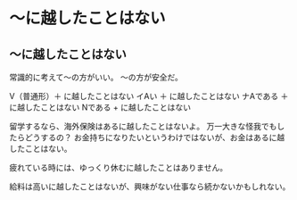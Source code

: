 # 〜に越したことはない



## 〜に越したことはない
常識的に考えて〜の方がいい。
〜の方が安全だ。

V（普通形）＋ に越したことはない イAい ＋ に越したことはない ナAである ＋ に越したことはない Nである + に越したことはない


留学するなら、海外保険はあるに越したことはないよ。
万一大きな怪我でもしたらどうするの？
お金持ちになりたいというわけではないが、お金はあるに越したことはない。

疲れている時には、ゆっくり休むに越したことはありません。

給料は高いに越したことはないが、興味がない仕事なら続かないかもしれない。
